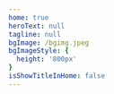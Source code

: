 ```yaml
---
home: true
heroText: null
tagline: null
bgImage: /bgimg.jpeg
bgImageStyle: {
  height: '800px'
}
isShowTitleInHome: false
---
```

